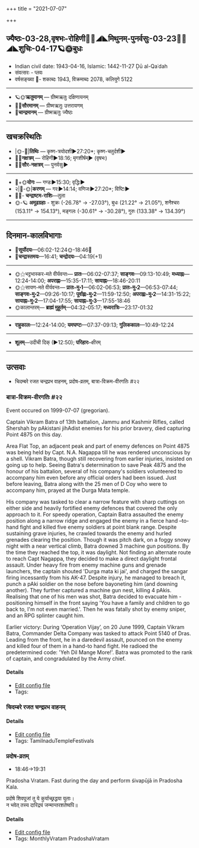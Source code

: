 +++
title = "2021-07-07"

+++
## ज्यैष्ठः-03-28,वृषभः-रोहिणी🌛🌌◢◣मिथुनम्-पुनर्वसुः-03-23🌌🌞◢◣शुचिः-04-17🪐🌞बुधः
- Indian civil date: 1943-04-16, Islamic: 1442-11-27 Ḏū al-Qaʿdah
- संवत्सरः - प्लवः
- वर्षसङ्ख्या 🌛- शकाब्दः 1943, विक्रमाब्दः 2078, कलियुगे 5122
___________________
- 🪐🌞**ऋतुमानम्** — ग्रीष्मऋतुः दक्षिणायनम्
- 🌌🌞**सौरमानम्** — ग्रीष्मऋतुः उत्तरायणम्
- 🌛**चान्द्रमानम्** — ग्रीष्मऋतुः ज्यैष्ठः
___________________


## खचक्रस्थितिः
- |🌞-🌛|**तिथिः** — कृष्ण-त्रयोदशी►27:20*; कृष्ण-चतुर्दशी►  
- 🌌🌛**नक्षत्रम्** — रोहिणी►18:16; मृगशीर्षम्► (वृषभः)  
- 🌌🌞**सौर-नक्षत्रम्** — पुनर्वसुः►  
___________________
- 🌛+🌞**योगः** — गण्डः►15:30; वृद्धिः►  
- २|🌛-🌞|**करणम्** — गरः►14:14; वणिजः►27:20*; विष्टिः►  
- 🌌🌛- **चन्द्राष्टम-राशिः**—तुला  
- 🌞-🪐 **अमूढग्रहाः** - शुक्रः (-26.78° → -27.03°), बुधः (21.22° → 21.05°), शनैश्चरः (153.11° → 154.13°), मङ्गलः (-30.61° → -30.28°), गुरुः (133.38° → 134.39°)
___________________


## दिनमान-कालविभागाः
- 🌅**सूर्योदयः**—06:02-12:24🌞️-18:46🌇  
- 🌛**चन्द्रास्तमयः**—16:41; **चन्द्रोदयः**—04:19(+1)  
___________________
- 🌞⚝भट्टभास्कर-मते वीर्यवन्तः— **प्रातः**—06:02-07:37; **साङ्गवः**—09:13-10:49; **मध्याह्नः**—12:24-14:00; **अपराह्णः**—15:35-17:11; **सायाह्नः**—18:46-20:11  
- 🌞⚝सायण-मते वीर्यवन्तः— **प्रातः-मु॰1**—06:02-06:53; **प्रातः-मु॰2**—06:53-07:44; **साङ्गवः-मु॰2**—09:26-10:17; **पूर्वाह्णः-मु॰2**—11:59-12:50; **अपराह्णः-मु॰2**—14:31-15:22; **सायाह्नः-मु॰2**—17:04-17:55; **सायाह्नः-मु॰3**—17:55-18:46  
- 🌞कालान्तरम्— **ब्राह्मं मुहूर्तम्**—04:32-05:17; **मध्यरात्रिः**—23:17-01:32  
___________________
- **राहुकालः**—12:24-14:00; **यमघण्टः**—07:37-09:13; **गुलिककालः**—10:49-12:24  
___________________
- **शूलम्**—उदीची दिक् (►12:50); **परिहारः**–क्षीरम्  
___________________

## उत्सवाः
- चिदम्बरे रजत चन्द्रप्रभ वाहनम्, प्रदोष-व्रतम्, बात्रा-विक्रम-वीरगतिः #२२
### बात्रा-विक्रम-वीरगतिः #२२

Event occured on 1999-07-07 (gregorian). 

Captain Vikram Batra of 13th battalion, Jammu and Kashmir Rifles, called Shershah by pAkistani jihAdist enemies for his prior bravery, died capturing Point 4875 on this day.

Area Flat Top, an adjacent peak and part of enemy defences on Point 4875 was being held by Capt. N.A. Nagappa till he was rendered unconscious by a shell. Vikram Batra, though still recovering from earlier injuries, insisted on going up to help. Seeing Batra's determination to save Peak 4875 and the honour of his battalion, several of his company's soldiers volunteered to accompany him even before any official orders had been issued. Just before leaving, Batra along with the 25 men of D Coy who were to accompany him, prayed at the Durga Mata temple. 

His company was tasked to clear a narrow feature with sharp cuttings on either side and heavily fortified enemy defences that covered the only approach to it. For speedy operation, Captain Batra assaulted the enemy position along a narrow ridge and engaged the enemy in a fierce hand –to-hand fight and killed five enemy soldiers at point blank range. Despite sustaining grave injuries, he crawled towards the enemy and hurled grenades clearing the position. Though it was pitch dark, on a foggy snowy night with a near vertical climb, Batra downed 3 machine gun positions. By the time they reached the top, it was daylight. Not finding an alternate route to reach Capt Nagappa, they decided to make a direct daylight frontal assault. Under heavy fire from enemy machine guns and grenade launchers, the captain shouted 'Durga mata ki jai', and charged the sangar firing incessantly from his AK-47. Despite injury, he managed to breach it, punch a pAki soldier on the nose before bayoneting him (and downing another). They further captured a machine gun nest, killing 4 pAkis. Realising that one of his men was shot, Batra decided to evacuate him - positioning himself in the front saying 'You have a family and children to go back to, I'm not even married.'. Then he was fatally shot by enemy sniper, and an RPG splinter caught him.

Earlier victory: During ‘Operation Vijay’, on 20 June 1999, Captain Vikram Batra, Commander Delta Company was tasked to attack Point 5140 of Dras. Leading from the front, he in a daredevil assault, pounced on the enemy and killed four of them in a hand-to hand fight.  He radioed the predetermined code: 'Yeh Dil Mange More!'. Batra was promoted to the rank of captain, and congradulated by the Army chief.

#### Details
- [Edit config file](https://github.com/jyotisham/adyatithi/blob/master/mahApuruSha/xatra-later/gregorian/day/07/07/bAtra-vikrama-vIragatiH.toml)
- Tags: 


### चिदम्बरे रजत चन्द्रप्रभ वाहनम्





#### Details
- [Edit config file](https://github.com/jyotisham/adyatithi/blob/master/temples/Tamil/relative_event/naTarAjar_An2i_tirumaJcan2am/offset__-8/cidambarE_rajata_candraprabha_vAhanam.toml)
- Tags: TamilnaduTempleFestivals


### प्रदोष-व्रतम्
- 18:46→19:31



Pradosha Vratam. Fast during the day and perform śivapūjā in Pradosha Kala.

प्रदोषे  शिवपूजां  तु  ये  कुर्याच्छ्रद्धया  युताः।  
न  भवेत्  तस्य  दारिद्र्यं  जन्मान्तरशतेष्वपि॥



#### Details
- [Edit config file](https://github.com/jyotisham/adyatithi/blob/master/time_focus/monthly/pradoSha/description_only/pradOSa-vratam.toml)
- Tags: MonthlyVratam PradoshaVratam


